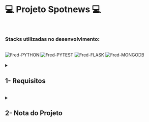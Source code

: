# :computer: Projeto Spotnews :computer:



<br />

### Stacks utilizadas no desenvolvimento:
<div style="display: inline_block"><br>
  <img alt="Fred-PYTHON" src="https://img.shields.io/static/v1?style=for-the-badge&message=Python&color=3776AB&logo=Python&logoColor=FFFFFF&label=" />
  <img alt="Fred-PYTEST" src="https://img.shields.io/static/v1?style=for-the-badge&message=Pytest&color=0A9EDC&logo=Pytest&logoColor=FFFFFF&label=" />
  <img alt="Fred-FLASK" src="https://img.shields.io/badge/Flask-000000.svg?style=for-the-badge&logo=Flask&logoColor=white" />
  <img alt="Fred-MONGODB" src="https://img.shields.io/badge/MongoDB-47A248.svg?style=for-the-badge&logo=MongoDB&logoColor=white" />
</div>

<br />

<details>
<summary>
  
## 1- Requisitos
  
</summary>

### 1. 

### 2. 

### 3. 

### 4.

### 5. 

### 6. 

### 7. 

### 8. 

### 9. 
  
</details>
<br />

<details>
<summary>

## 2- Nota do Projeto

</summary>

## 100% :heavy_check_mark:

![Project-Spotnews]()

</details>
<br />
